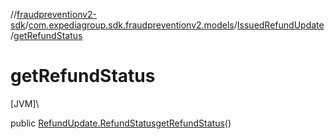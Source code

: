 //[fraudpreventionv2-sdk](../../../index.md)/[com.expediagroup.sdk.fraudpreventionv2.models](../index.md)/[IssuedRefundUpdate](index.md)/[getRefundStatus](get-refund-status.md)

# getRefundStatus

[JVM]\

public [RefundUpdate.RefundStatus](../-refund-update/-refund-status/index.md)[getRefundStatus](get-refund-status.md)()
